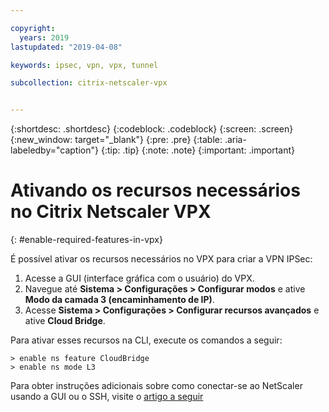 ```yaml
---

copyright:
  years: 2019
lastupdated: "2019-04-08"

keywords: ipsec, vpn, vpx, tunnel

subcollection: citrix-netscaler-vpx


---
```


{:shortdesc: .shortdesc}
{:codeblock: .codeblock}
{:screen: .screen}
{:new_window: target="_blank"}
{:pre: .pre}
{:table: .aria-labeledby="caption"}
{:tip: .tip}
{:note: .note}
{:important: .important}

# Ativando os recursos necessários no Citrix Netscaler VPX
{: #enable-required-features-in-vpx}

É possível ativar os recursos necessários no VPX para criar a VPN IPSec:

1.	Acesse a GUI (interface gráfica com o usuário) do VPX.
2.	Navegue até **Sistema > Configurações > Configurar modos** e ative **Modo da camada 3 (encaminhamento de IP)**.
3.	Acesse **Sistema > Configurações > Configurar recursos avançados** e ative **Cloud Bridge**.

Para ativar esses recursos na CLI, execute os comandos a seguir:

```
> enable ns feature CloudBridge
> enable ns mode L3

```

Para obter instruções adicionais sobre como conectar-se ao NetScaler usando a GUI ou o SSH, visite o [artigo a seguir](/docs/infrastructure/citrix-netscaler-vpx?topic=citrix-netscaler-vpx-managing-your-citrix-netscaler-vpx#connecting-to-the-netscaler)
